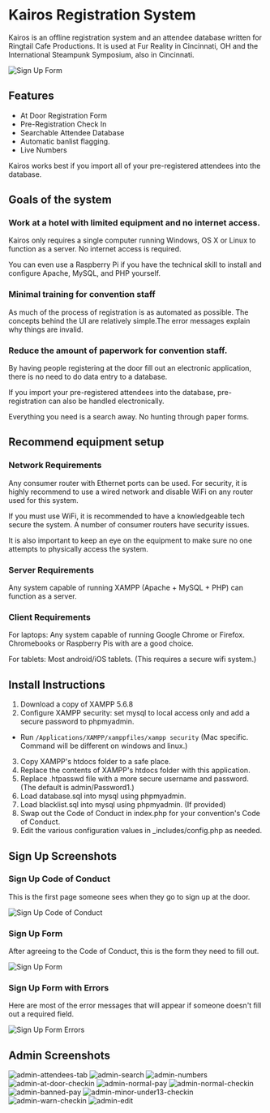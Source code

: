 # Kairos Registration System

Kairos is an offline registration system and an attendee database written for Ringtail Cafe Productions. It is used at Fur Reality in Cincinnati, OH and the International Steampunk Symposium, also in Cincinnati. 


![Sign Up Form](/screenshots/signup-form.png?raw=true "Sign Up Form")

## Features

* At Door Registration Form
* Pre-Registration Check In 
* Searchable Attendee Database
* Automatic banlist flagging.
* Live Numbers

Kairos works best if you import all of your pre-registered attendees into the database.

## Goals of the system

### Work at a hotel with limited equipment and no internet access. 

Kairos only requires a single computer running Windows, OS X or Linux to function as a server. No internet access is required. 

You can even use a Raspberry Pi if you have the technical skill to install and configure Apache, MySQL, and PHP yourself. 

### Minimal training for convention staff

As much of the process of registration is as automated as possible. The concepts behind the UI are relatively simple.The error messages explain why things are invalid. 

### Reduce the amount of paperwork for convention staff. 

By having people registering at the door fill out an electronic application, there is no need to do data entry to a database. 

If you import your pre-registered attendees into the database, pre-registration can also be handled electronically. 

Everything you need is a search away. No hunting through paper forms.

## Recommend equipment setup

### Network Requirements

Any consumer router with Ethernet ports can be used. For security, it is highly recommend to use a wired network and disable WiFi on any router used for this system. 

If you must use WiFi, it is recommended to have a knowledgeable tech secure the system. A number of consumer routers have security issues.

It is also important to keep an eye on the equipment to make sure no one attempts to physically access the system. 

### Server Requirements

Any system capable of running XAMPP (Apache + MySQL + PHP) can function as a server. 

### Client Requirements

For laptops: Any system capable of running Google Chrome or Firefox. Chromebooks or Raspberry Pis with are a good choice. 

For tablets: Most android/iOS tablets. (This requires a secure wifi system.)

## Install Instructions

1. Download a copy of XAMPP 5.6.8 
2. Configure XAMPP security: set mysql to local access only and add a secure password to phpmyadmin.
  * Run `/Applications/XAMPP/xamppfiles/xampp security` (Mac specific. Command will be different on windows and linux.)
3. Copy XAMPP's htdocs folder to a safe place.
4. Replace the contents of XAMPP's htdocs folder with this application.
5. Replace .htpasswd file with a more secure username and password. (The default is admin/Password1.)
5. Load database.sql into mysql using phpmyadmin.
6. Load blacklist.sql into mysql using phpmyadmin. (If provided)
7. Swap out the Code of Conduct in index.php for your convention's Code of Conduct. 
8. Edit the various configuration values in _includes/config.php as needed. 

## Sign Up Screenshots

### Sign Up Code of Conduct

This is the first page someone sees when they go to sign up at the door. 

![Sign Up Code of Conduct](/screenshots/signup-codeofconduct.png?raw=true "Sign Up Code of Conduct")

### Sign Up Form

After agreeing to the Code of Conduct, this is the form they need to fill out. 

![Sign Up Form](/screenshots/signup-form.png?raw=true "Sign Up Form")

### Sign Up Form with Errors

Here are most of the error messages that will appear if someone doesn't fill out a required field.

![Sign Up Form Errors](/screenshots/signup-form.png?raw=true "Sign Up Form Errors")


## Admin Screenshots

![admin-attendees-tab](/screenshots/admin-attendees-tab?raw=true "admin-attendees-tab")
![admin-search](/screenshots/admin-search?raw=true "admin-search")
![admin-numbers](/screenshots/admin-numbers?raw=true "admin-numbers")
![admin-at-door-checkin](/screenshots/admin-at-door-checkin?raw=true "admin-at-door-checkin")
![admin-normal-pay](/screenshots/admin-normal-pay?raw=true "admin-normal-pay")
![admin-normal-checkin](/screenshots/admin-normal-checkin?raw=true "admin-normal-checkin")
![admin-banned-pay](/screenshots/admin-banned-pay?raw=true "admin-banned-pay")
![admin-minor-under13-checkin](/screenshots/admin-minor-under13-checkin?raw=true "admin-minor-under13-checkin")
![admin-warn-checkin](/screenshots/admin-warn-checkin?raw=true "admin-warn-checkin")
![admin-edit](/screenshots/admin-edit?raw=true "admin-edit")
